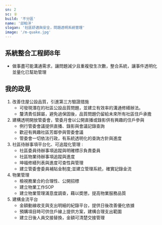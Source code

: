 ```yaml
---
sn: 2
sc: ②
build: '不分區'
name: '邱柏洋'
slogan: '社區舒適與安全，問題透明系統管理'
image: '/m-quake.jpg'
---
```

## 系統整合工程師8年
- 做事盡可能溝通需求，讓問題減少且重複發生次數，整合系統，讓事件透明化並量化已幫助管理

## 我的政見
1. 改善住屋公設品質，引進第三方驗證措施
   - 可發現潛在的社區公設品質問題，並建立有效率的溝通修繕辦法。
   - 釐清責任歸屬，避免過保固後，品質問題仍留給未來所有社區住戶承擔
2. 建構透明開放管委會，管委月會以公開直播或錄影供有興趣的住戶參與   
   - 例行管委會議提供直播、錄影與會議記錄查詢
   - 歡迎有興趣社區芳鄰參與管委會議
   - 管委會一切依法行政，有系統透明化的查詢方針與進度
3. 社區待辦事項平台化、可追蹤化管理 :
   - 社區委員待辦事項追蹤與明確標示負責委員
   - 社區物業待辦事項追蹤與進度
   - 坤福修繕列表與進度可查性與管理
   - 建立管委會委員補貼金制度;並建立管理系統，確實記錄金流
4. 物業管理
   - 檢視務業合約合理性、公開招標
   - 建立物業工作SOP
   - 建立物業管理滿意度調查，藉以奬懲，提高物業服務品質
5. 建構金流平台
   - 金額動線收支與支出明細的紀錄平台，提供日後改善優化依據
   - 預購項目時可供住戶線上提供方案，建構合理支出範圍
   - 建立日後人員交接替換，金額可清楚交接管理